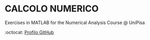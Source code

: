 # CALCOLO NUMERICO

Exercises in MATLAB for the Numerical Analysis Course @ UniPisa


:octocat: [Profilo GitHub]

[Profilo GitHub]: https://github.com/0xfederama/
